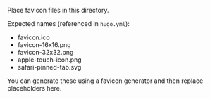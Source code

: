Place favicon files in this directory.

Expected names (referenced in `hugo.yml`):
- favicon.ico
- favicon-16x16.png
- favicon-32x32.png
- apple-touch-icon.png
- safari-pinned-tab.svg

You can generate these using a favicon generator and then replace placeholders here.


